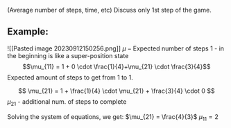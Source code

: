 (Average number of steps, time, etc)
Discuss only 1st step of the game.


## Example:
![[Pasted image 20230912150256.png]]
$\mu - \text{Expected number of steps}$
$1$ - in the beginning is like a super-position state
$$\mu_{11} = 1 + 0 \cdot \frac{1}{4}+\mu_{21} \cdot \frac{3}{4}$$
Expected amount of steps to get from 1 to 1.

$$
\mu_{21} = 1 + \frac{1}{4}  \cdot  \mu_{21} + \frac{3}{4} \cdot 0  
$$
$\mu_{21}$ - additional num. of steps to complete

Solving the system of equations, we get:
$\mu_{21} = \frac{4}{3}$
$\mu_{11}=2$


